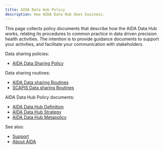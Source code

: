 ```yaml
---
title: AIDA Data Hub Policy
description: How AIDA Data Hub does business.
---
```

This page collects policy documents that describe how the AIDA Data Hub works,
relating its procedures to common practice in data driven precision health activities.
The intention is to provide guidance documents to support your activities, and
facilitate your communication with stakeholders.

Data sharing policies:
* [AIDA Data Sharing Policy](/sharing)

Data sharing routines:
* [AIDA Data sharing Routines](https://docs.google.com/document/d/1rj8qfjlqxazo-7Fdr5dhnz0jBqad7LxlwGEgIsGKnEY/edit)
* [SCAPIS Data sharing Routines](https://docs.google.com/document/d/1rj8qfjlqxazo-7Fdr5dhnz0jBqad7LxlwGEgIsGKnEY/edit#heading=h.lhr4umaozehc)

AIDA Data Hub Policy documents:
* [AIDA Data Hub Definition](../policy/definition)
* [AIDA Data Hub Strategy](../policy/strategy)
* [AIDA Data Hub Metapolicy](../policy/metapolicy)

See also:
* [Support](../support)
* [About AIDA](/about/aida)
